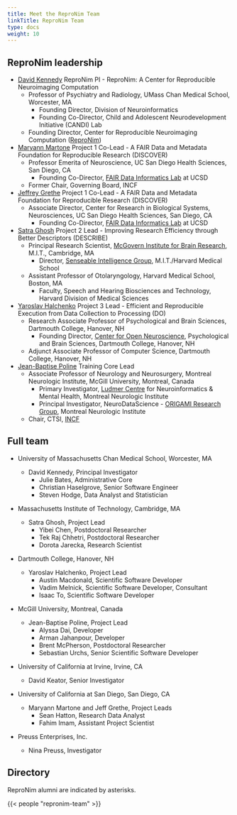 ```yaml
---
title: Meet the ReproNim Team
linkTitle: ReproNim Team
type: docs
weight: 10
---
```


## ReproNim leadership

- [David Kennedy](https://profiles.umassmed.edu/display/130002) ReproNim PI - ReproNim: A Center for Reproducible Neuroimaging Computation
    - Professor of Psychiatry and Radiology, UMass Chan Medical School, Worcester, MA
        - Founding Director, Division of Neuroinformatics
        - Founding Co-Director, Child and Adolescent Neurodevelopment Initiative (CANDI) Lab
    - Founding Director, Center for Reproducible Neuroimaging Computation ([ReproNim](https://www.umassmed.edu/news/news-archives/2022/02/david-kennedy-awarded-$6-million-repronim-brain-imaging-grant/))
- [Maryann Martone](https://profiles.ucsd.edu/maryann.martone) Project 1 Co-Lead - A FAIR Data and Metadata Foundation for Reproducible Research (DISCOVER)
    - Professor Emerita of Neuroscience, UC San Diego Health Sciences, San Diego, CA
        - Founding Co-Director, [FAIR Data Informatics Lab](https://www.fdilab.org/team) at UCSD
    - Former Chair, Governing Board, INCF
- [Jeffrey Grethe](https://profiles.ucsd.edu/jeffrey.grethe) Project 1 Co-Lead - A FAIR Data and Metadata Foundation for Reproducible Research (DISCOVER)
    - Associate Director, Center for Research in Biological Systems, Neurosciences, UC San Diego Health Sciences, San Diego, CA
        - Founding Co-Director, [FAIR Data Informatics Lab](https://www.fdilab.org/team) at UCSD
- [Satra Ghosh](https://mcgovern.mit.edu/profile/satrajit-ghosh/) Project 2 Lead - Improving Research Efficiency through Better Descriptors (DESCRIBE)
    - Principal Research Scientist, [McGovern Institute for Brain Research](https://satra.cogitatum.org/), M.I.T., Cambridge, MA
        - Director, [Senseable Intelligence Group](https://sensein.group/), M.I.T./Harvard Medical School
    - Assistant Professor of Otolaryngology, Harvard Medical School, Boston, MA
        - Faculty, Speech and Hearing Biosciences and Technology, Harvard Division of Medical Sciences
- [Yaroslav Halchenko](https://pbs.dartmouth.edu/people/yaroslav-o-halchenko-0) Project 3 Lead - Efficient and Reproducible Execution from Data Collection to Processing (DO)
    - Research Associate Professor of Psychological and Brain Sciences, Dartmouth College, Hanover, NH
        - Founding Director, [Center for Open Neuroscience](https://centerforopenneuroscience.org/whoweare), Psychological and Brain Sciences, Dartmouth College, Hanover, NH
    - Adjunct Associate Professor of Computer Science, Dartmouth College, Hanover, NH
- [Jean-Baptise Poline](https://www.mcgill.ca/neuro/jean-baptiste-poline-phd) Training Core Lead
    - Associate Professor of Neurology and Neurosurgery, Montreal Neurologic Institute, McGill University, Montreal, Canada
        - Primary Investigator, [Ludmer Centre](http://ludmercentre.ca/dr-jean-baptiste-poline/) for Neuroinformatics & Mental Health, Montreal Neurologic Institute
        - Principal Investigator, NeuroDataScience - [ORIGAMI Research Group](https://neurodatascience.github.io/), Montreal Neurologic Institute
    - Chair, CTSI, [INCF](https://www.incf.org/team/prof-jean-baptiste-poline)

## Full team

- University of Massachusetts Chan Medical School, Worcester, MA
    - David Kennedy, Principal Investigator
        - Julie Bates, Administrative Core
        - Christian Haselgrove, Senior Software Engineer
        - Steven Hodge, Data Analyst and Statistician

- Massachusetts Institute of Technology, Cambridge, MA
    - Satra Ghosh, Project Lead
        - Yibei Chen, Postdoctoral Researcher
        - Tek Raj Chhetri, Postdoctoral Researcher
        - Dorota Jarecka, Research Scientist

- Dartmouth College, Hanover, NH
    - Yaroslav Halchenko, Project Lead
        - Austin Macdonald, Scientific Software Developer
        - Vadim Melnick, Scientific Software Developer, Consultant
        - Isaac To, Scientific Software Developer

- McGill University, Montreal, Canada
    - Jean-Baptise Poline, Project Lead
        - Alyssa Dai, Developer
        - Arman Jahanpour, Developer
        - Brent McPherson, Postdoctoral Researcher
        - Sebastian Urchs, Senior Scientific Software Developer

- University of California at Irvine, Irvine, CA
    - David Keator, Senior Investigator

- University of California at San Diego, San Diego, CA
    - Maryann Martone and Jeff Grethe, Project Leads
        - Sean Hatton, Research Data Analyst
        - Fahim Imam, Assistant Project Scientist

- Preuss Enterprises, Inc.
    - Nina Preuss, Investigator

## Directory

ReproNim alumni are indicated by asterisks.

{{< people "repronim-team" >}}
